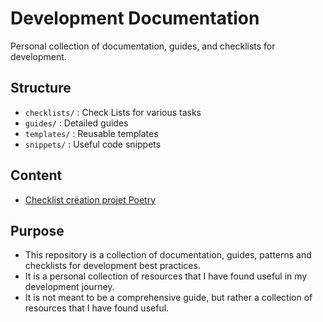 # Development Documentation 

Personal collection of documentation, guides, and checklists for  development.

## Structure
- `checklists/` : Check Lists for various tasks
- `guides/` : Detailed guides
- `templates/` : Reusable templates
- `snippets/` : Useful code snippets

## Content
- [Checklist création projet Poetry](checklists/poetry-project-setup.md)

## Purpose
- This repository is a collection of documentation, guides, patterns and checklists for development best practices.
- It is a personal collection of resources that I have found useful in my development journey.
- It is not meant to be a comprehensive guide, but rather a collection of resources that I have found useful.
